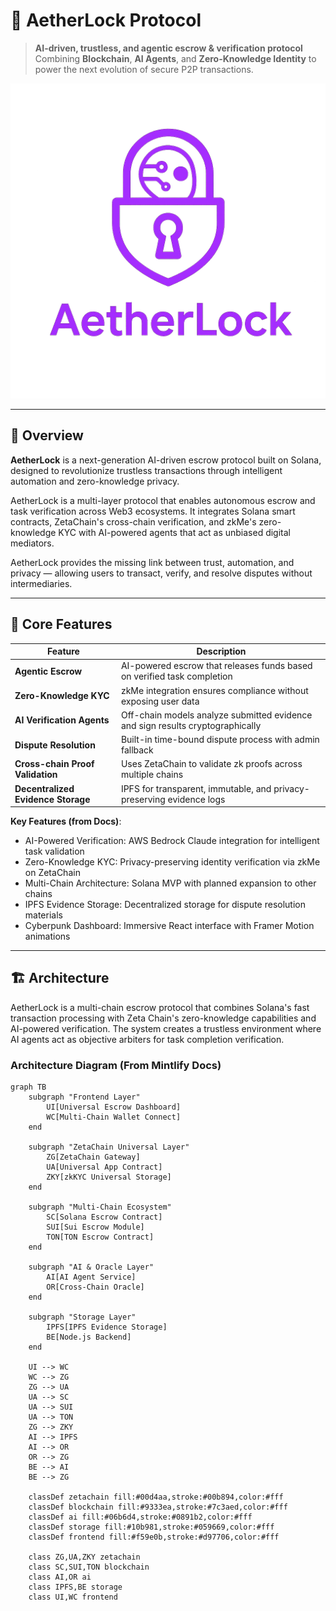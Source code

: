 # 🧠 AetherLock Protocol

> **AI-driven, trustless, and agentic escrow & verification protocol**  
> Combining **Blockchain**, **AI Agents**, and **Zero-Knowledge Identity** to power the next evolution of secure P2P transactions.

![AetherLock Logo](aetherlock-logo.png) <!-- Your uploaded neon purple lock icon on black background with "AetherLock" text -->

---

## 🌌 Overview

**AetherLock** is a next-generation AI-driven escrow protocol built on Solana, designed to revolutionize trustless transactions through intelligent automation and zero-knowledge privacy.

AetherLock is a multi-layer protocol that enables autonomous escrow and task verification across Web3 ecosystems. It integrates Solana smart contracts, ZetaChain's cross-chain verification, and zkMe's zero-knowledge KYC with AI-powered agents that act as unbiased digital mediators.

AetherLock provides the missing link between trust, automation, and privacy — allowing users to transact, verify, and resolve disputes without intermediaries.

---

## 🚀 Core Features

| Feature | Description |
|----------|--------------|
| **Agentic Escrow** | AI-powered escrow that releases funds based on verified task completion |
| **Zero-Knowledge KYC** | zkMe integration ensures compliance without exposing user data |
| **AI Verification Agents** | Off-chain models analyze submitted evidence and sign results cryptographically |
| **Dispute Resolution** | Built-in time-bound dispute process with admin fallback |
| **Cross-chain Proof Validation** | Uses ZetaChain to validate zk proofs across multiple chains |
| **Decentralized Evidence Storage** | IPFS for transparent, immutable, and privacy-preserving evidence logs |

**Key Features (from Docs)**:
* AI-Powered Verification: AWS Bedrock Claude integration for intelligent task validation
* Zero-Knowledge KYC: Privacy-preserving identity verification via zkMe on ZetaChain
* Multi-Chain Architecture: Solana MVP with planned expansion to other chains
* IPFS Evidence Storage: Decentralized storage for dispute resolution materials
* Cyberpunk Dashboard: Immersive React interface with Framer Motion animations

---

## 🏗️ Architecture

AetherLock is a multi-chain escrow protocol that combines Solana's fast transaction processing with Zeta Chain's zero-knowledge capabilities and AI-powered verification. The system creates a trustless environment where AI agents act as objective arbiters for task completion verification.

### Architecture Diagram (From Mintlify Docs)

```mermaid
graph TB
    subgraph "Frontend Layer"
        UI[Universal Escrow Dashboard]
        WC[Multi-Chain Wallet Connect]
    end
    
    subgraph "ZetaChain Universal Layer"
        ZG[ZetaChain Gateway]
        UA[Universal App Contract]
        ZKY[zkKYC Universal Storage]
    end
    
    subgraph "Multi-Chain Ecosystem"
        SC[Solana Escrow Contract]
        SUI[Sui Escrow Module]
        TON[TON Escrow Contract]
    end
    
    subgraph "AI & Oracle Layer"
        AI[AI Agent Service]
        OR[Cross-Chain Oracle]
    end
    
    subgraph "Storage Layer"
        IPFS[IPFS Evidence Storage]
        BE[Node.js Backend]
    end
    
    UI --> WC
    WC --> ZG
    ZG --> UA
    UA --> SC
    UA --> SUI
    UA --> TON
    ZG --> ZKY
    AI --> IPFS
    AI --> OR
    OR --> ZG
    BE --> AI
    BE --> ZG
    
    classDef zetachain fill:#00d4aa,stroke:#00b894,color:#fff
    classDef blockchain fill:#9333ea,stroke:#7c3aed,color:#fff
    classDef ai fill:#06b6d4,stroke:#0891b2,color:#fff
    classDef storage fill:#10b981,stroke:#059669,color:#fff
    classDef frontend fill:#f59e0b,stroke:#d97706,color:#fff
    
    class ZG,UA,ZKY zetachain
    class SC,SUI,TON blockchain
    class AI,OR ai
    class IPFS,BE storage
    class UI,WC frontend
